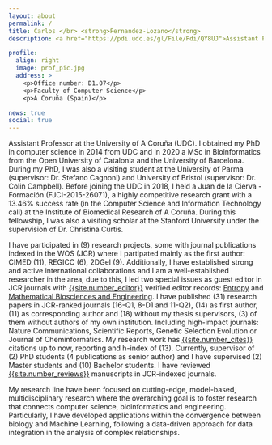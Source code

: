 ```yaml
---
layout: about
permalink: /
title: Carlos </br> <strong>Fernandez-Lozano</strong>
description: <a href="https://pdi.udc.es/gl/File/Pdi/QY8UJ">Assistant Professor</a>.  Universidade da Coruña (UDC) <br/> <a href="https://www.citic.udc.es/estaticas/personal-investigador-no-permanente.htm;jsessionid=7037C15ED3F44C0358EB2CBDF45AA1CC">Affiliated Researcher</a>.  Centre for Information and Communications Technology Research (CITIC)

profile:
  align: right
  image: prof_pic.jpg
  address: >
    <p>Office number: D1.07</p>
    <p>Faculty of Computer Science</p>
    <p>A Coruña (Spain)</p>

news: true
social: true
---
```


Assistant Professor at the University of A Coruña (UDC). I obtained my PhD in computer science in 2014 from UDC and in 2020 a MSc in Bioinformatics from the Open University of Catalonia and the University of Barcelona. During my PhD, I was also a visiting student at the University of Parma (supervisor: Dr. Stefano Cagnoni) and University of Bristol (supervisor: Dr. Colin Campbell). Before joining the UDC in 2018, I held a Juan de la Cierva - Formación (FJCI-2015-26071), a highly competitive research grant with a 13.46% success rate (in the Computer Science and Information Technology call) at the Institute of Biomedical Research of A Coruña. During this fellowship, I was also a visiting scholar at the Stanford University under the supervision of Dr. Christina Curtis. 

I have participated in (9) research projects, some with journal publications indexed in the WOS (JCR) where I partipated mainly as the first author: CIMED (11), REGICC (6), 2DGel (9). Additionally, I have established strong and active international collaborations and I am a well-established researcher in the area, due to this, I led two special issues as guest editor in JCR journals with <a href="https://publons.com/researcher/1751450/carlos-fernandez-lozano/">{{site.number_editor}}</a> verified editor records: <a href="https://www.mdpi.com/journal/entropy/special_issues/high_dimensional">Entropy</a> and <a href="http://www.aimspress.com/newsinfo/1364.html">Mathematical Biosciences and Engineering</a>. I have published (31) research papers in JCR-ranked journals (16-Q1, 8-D1 and 11-Q2), (14) as first author, (11) as corresponding author and (18) without my thesis supervisors, (3) of them without authors of my own institution. Including high-impact journals: Nature Communications, Scientific Reports, Genetic Selection Evolution or Journal of Cheminformatics. My research work has <a href="https://scholar.google.es/citations?user=gE-7NE4AAAAJ&hl=es">{{site.number_cites}}</a> citations up to now, reporting and h-index of (13). Currently, supervisor of (2) PhD students (4 publications as senior author) and I have supervised (2) Master students and (10) Bachelor students. I have reviewed <a href="https://publons.com/researcher/1751450/carlos-fernandez-lozano/">{{site.number_reviews}}</a> manuscripts in JCR-indexed journals. 

My research line have been focused on cutting-edge, model-based, multidisciplinary research where the overarching goal is to foster research that connects computer science, bioinformatics and engineering. Particularly, I have developed applications within the convergence between biology and Machine Learning, following a data-driven approach for data integration in the analysis of complex relationships.
